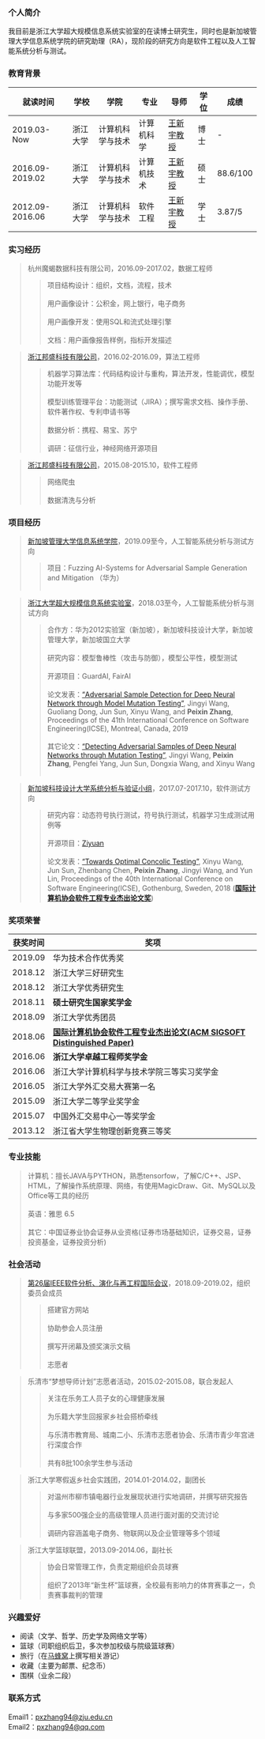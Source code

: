 ### 个人简介
我目前是浙江大学超大规模信息系统实验室的在读博士研究生，同时也是新加坡管理大学信息系统学院的研究助理（RA），现阶段的研究方向是软件工程以及人工智能系统分析与测试。

### 教育背景

| 就读时间 | 学校 | 学院 | 专业 | 导师 | 学位 | 成绩 | 
| ------- | --- | --- | --- | --- | --- | --- |
| 2019.03-Now | 浙江大学 | 计算机科学与技术 | 计算机科学 | [王新宇教授](https://person.zju.edu.cn/wangxinyu) | 博士 | - |
| 2016.09-2019.02 | 浙江大学 | 计算机科学与技术 | 计算机技术 | [王新宇教授](https://person.zju.edu.cn/wangxinyu) | 硕士 | 88.6/100 |
| 2012.09-2016.06 | 浙江大学 | 计算机科学与技术 | 软件工程 | [王新宇教授](https://person.zju.edu.cn/wangxinyu) |学士 | 3.87/5 |

### 实习经历

> 杭州魔蝎数据科技有限公司，2016.09-2017.02，数据工程师
>> 项目结构设计：组织，文档，流程，技术<br/><br/>
用户画像设计：公积金，网上银行，电子商务<br/><br/>
用户画像开发：使用SQL和流式处理引擎<br/><br/>
文档：用户画像报告样例，指标开发描述

> [浙江邦盛科技有限公司](https://www.bsfit.com.cn)，2016.02-2016.09，算法工程师
>> 机器学习算法库：代码结构设计与重构，算法开发，性能调优，模型功能开发等<br/><br/>
模型训练管理平台：功能测试（JIRA）；撰写需求文档、操作手册、软件著作权、专利申请书等<br/><br/>
数据分析：携程、易宝、苏宁<br/><br/>
调研：征信行业，神经网络开源项目

> [浙江邦盛科技有限公司](https://www.bsfit.com.cn)，2015.08-2015.10，软件工程师
>> 网络爬虫<br/><br/>
数据清洗与分析

### 项目经历

> [新加坡管理大学信息系统学院](https://sis.smu.edu.sg)，2019.09至今，人工智能系统分析与测试方向
>> 项目：Fuzzing AI-Systems for Adversarial Sample Generation and Mitigation （华为）<br/><br/>

<!-- 论文发表：[“Adversarial Sample Detection for Deep Neural Network through Model Mutation Testing”](http://pxzhang94.github.io/paper/ai_analysis/icse2019.pdf), Jingyi Wang, Guoliang Dong, Jun Sun, Xinyu Wang, **Peixin Zhang**, Proceedings of the 41th International Conference on Software Engineering(ICSE), Montreal, Canada, 2019<br/><br/> -->

> [浙江大学超大规模信息系统实验室](http://www.vlis.zju.edu.cn)，2018.03至今，人工智能系统分析与测试方向
>> 合作方：华为2012实验室（新加坡），新加坡科技设计大学，新加坡管理大学，新加坡国立大学<br/><br/>
研究内容：模型鲁棒性（攻击与防御），模型公平性，模型测试<br/><br/>
开源项目：GuardAI, FairAI<br/><br/>
论文发表：[“Adversarial Sample Detection for Deep Neural Network through Model Mutation Testing”](http://pxzhang94.github.io/paper/ai_analysis/icse2019.pdf), Jingyi Wang, Guoliang Dong, Jun Sun, Xinyu Wang, and **Peixin Zhang**, Proceedings of the 41th International Conference on Software Engineering(ICSE), Montreal, Canada, 2019<br/><br/>
其它论文：[“Detecting Adversarial Samples of Deep Neural Networks through Mutation Testing”](http://pxzhang94.github.io/paper/ai_analysis/input_mutation.pdf), Jingyi Wang, **Peixin Zhang**, Pengfei Yang, Jun Sun, Dongxia Wang, and Xinyu Wang<br/><br/>

<!-- [“There is Limited Correlation between Coverage and Robustness for Deep Neural Networks”](http://pxzhang94.github.io/paper/ai_analysis/coverage_robustness.pdf), Yizhen Dong, **Peixin Zhang**, Jingyi Wang, Shuang Liu, Jun Sun, Jianye Hao, Xinyu Wang, Li Wang, Jinsong Dong, and Dai Ting<br/> -->

> [新加坡科技设计大学系统分析与验证小组](http://sav.sutd.edu.sg)，2017.07-2017.10，软件测试方向
>> 研究内容：动态符号执行测试，符号执行测试，机器学习生成测试用例等 <br/><br/>
开源项目：[Ziyuan](https://github.com/sunjun-group/Ziyuan)<br/><br/>
论文发表：[“Towards Optimal Concolic Testing”](http://pxzhang94.github.io/paper/concolic_testing/icse2018.pdf), Xinyu Wang, Jun Sun, Zhenbang Chen, **Peixin Zhang**, Jingyi Wang, and Yun Lin, Proceedings of the 40th International Conference on Software Engineering(ICSE), Gothenburg, Sweden, 2018 (**[国际计算机协会软件工程专业杰出论文奖](https://www.icse2018.org/info/awards)**)

### 奖项荣誉

| 获奖时间 | 奖项 |
| ------- | --- |
| 2019.09 | 华为技术合作优秀奖 |
| 2018.12 | 浙江大学三好研究生 |
| 2018.12 | 浙江大学优秀研究生 |
| 2018.11 | **硕士研究生国家奖学金** |
| 2018.09 | 浙江大学优秀团员 |
| 2018.06 | **[国际计算机协会软件工程专业杰出论文(ACM SIGSOFT Distinguished Paper)](https://www.icse2018.org/info/awards)** |
| 2016.06 | **浙江大学卓越工程师奖学金** |
| 2016.06 | 浙江大学计算机科学与技术学院三等实习奖学金 |
| 2016.05 | 浙江大学外汇交易大赛第一名 |
| 2015.09 | 浙江大学二等学业奖学金 |
| 2015.07 | 中国外汇交易中心一等奖学金 |
| 2013.12 | 浙江省大学生物理创新竞赛三等奖 |

### 专业技能

> 计算机：擅长JAVA与PYTHON，熟悉tensorfow，了解C/C++、JSP、HTML，了解操作系统原理、网络，有使用MagicDraw、Git、MySQL以及Office等工具的经历<br/><br/>
英语：雅思 6.5<br/><br/>
其它：中国证券业协会证券从业资格(证券市场基础知识，证券交易，证券投资基金，证券投资分析)

### 社会活动

> [第26届IEEE软件分析、演化与再工程国际会议](https://saner2019.github.io)，2018.09-2019.02，组织委员会成员
>> 搭建官方网站<br/><br/>
协助参会人员注册<br/><br/>
撰写开闭幕及颁奖演示文稿<br/><br/>
志愿者

> 乐清市“梦想导师计划”志愿者活动，2015.02-2015.08，联合发起人
>> 关注在乐务工人员子女的心理健康发展<br/><br/>
为乐籍大学生回报家乡社会搭桥牵线<br/><br/>
与乐清市教育局、城南二小、乐清市志愿者协会、乐清市青少年宫进行深度合作<br/><br/>
共有8批100余学生参与活动

> 浙江大学寒假返乡社会实践团，2014.01-2014.02，副团长
>> 对温州市柳市镇电器行业发展现状进行实地调研，并撰写研究报告<br/><br/>
与多家500强企业的高级管理人员进行面对面的交流讨论<br/><br/>
调研内容涵盖电子商务、物联网以及企业管理等多个领域

> 浙江大学篮球联盟，2013.09-2014.06，副社长
>> 协会日常管理工作，负责定期组织会员球赛<br/><br/>
组织了2013年“新生杯”篮球赛，全校最有影响力的体育赛事之一，负责赛事裁判的管理

### 兴趣爱好

- 阅读（文学、哲学、历史学及网络文学等）
- 篮球（司职组织后卫，多次参加校级与院级篮球赛）
- 旅行（在[马蜂窝](http://www.mafengwo.cn/u/93458083.html)上撰写相关游记）
- 收藏（主要为邮票、纪念币）
- 围棋（业余二段）

### 联系方式

Email1：<pxzhang94@zju.edu.cn><br/>
Email2：<pxzhang94@qq.com>


<!-- > 写写代码，做做设计，  
> 离开世界之前，一切都是过程。

Hey，我是黄玄，病毒种，进化程度不明，多出没于[博客](https://huangxuan.me)、[微博](weibo.com/huxpro)、[知乎](https://www.zhihu.com/people/huxpro/pins/posts)、[Twitter](https://twitter.com/Huxpro/)、[Github](http://github.com/huxpro)、[Medium](https://medium.com/@Huxpro) 等地带，绝招尚在开发中。

职业是软件工程师，[Web 工会](https://medium.com/ben-and-dion/team-web-3315aa447fb2#.359a9c6cl)活跃成员。目前在 [Facebook](https://www.facebook.com/) 写 [Reason](https://reasonml.github.io/) 与 [Messenger.com](http://messenger.com/) ，曾被招募为淘宝网 · [阿里旅行](http://alitrip.com)前端工程师、微影时代 · [微票儿](http://www.wepiao.com/?r=movie)前端基础工程团队负责人、[饿了么](https://ele.me/) · 大前端团队 · [PWA 顾问](https://medium.com/elemefe/upgrading-ele-me-to-progressive-web-app-2a446832e509)。

一些作品和开源软件项目，👉 戳 [Portfolio](/portfolio)、[Github](http://github.com/huxpro)、[演说.io](https://zhuanlan.zhihu.com/p/21280918)。 


##### Talks

- [Upgrading to Progressive Web Apps][9] · [JSConf CN 上海 2017](http://2017.jsconf.cn/)
- Building Progressive Web Apps · [CSDI 广州 2017](http://www.csdisummit.com/)
- The State of Progressive Web App · GDG IO Redux 北京 2017
- 炒冷饭 · PWA 到底是个什么玩意？· Baidu HQ 北京 2017
- [Service Worker 101][5] · GDG DevFest 北京 2016
- [Progressive Web App，复兴序章][4] · [QCon 上海 2016](http://2016.qconshanghai.com/presentation/3111)
- Progressive Web App 之我见 · GDG IO Redux 北京 2016
- [CSS Still Sucks 2015][2] · 2015
- [JavaScript 模块化七日谈][1] · 2015

[1]: //huangxuan.me/2015/07/09/js-module-7day/
[2]: //huangxuan.me/2015/12/28/css-sucks-2015/
[3]: //huangxuan.me/2016/06/05/pwa-in-my-pov/
[4]: //huangxuan.me/2016/10/20/pwa-qcon2016/
[5]: //huangxuan.me/2016/11/20/sw-101-gdgdf/
[6]: https://yanshuo.io/assets/player/?deck=58ac8598b123db0067292f92 "PWA Rehashing"
[7]: https://yanshuo.io/assets/player/?deck=593ad6fbfe88c2006a0a0d6d "The State of PWA"
[8]: https://yanshuo.io/assets/player/?deck=594d673d570c357d0698a950 "Building PWA"
[9]: //huangxuan.me/jsconfcn2017/ -->
